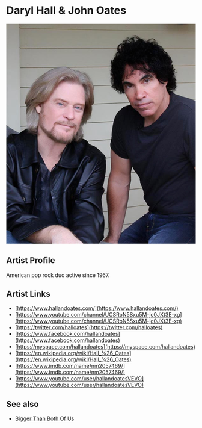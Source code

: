 # Daryl Hall & John Oates

![](../../assets/artists/Daryl_Hall_and_John_Oates.png)

## Artist Profile

American pop rock duo active since 1967.

## Artist Links

- [https://www.hallandoates.com/](https://www.hallandoates.com/)
- [https://www.youtube.com/channel/UCSRoN5Sxu5M-jc0JXt3E-xg](https://www.youtube.com/channel/UCSRoN5Sxu5M-jc0JXt3E-xg)
- [https://twitter.com/halloates](https://twitter.com/halloates)
- [https://www.facebook.com/hallandoates](https://www.facebook.com/hallandoates)
- [https://myspace.com/hallandoates](https://myspace.com/hallandoates)
- [https://en.wikipedia.org/wiki/Hall_%26_Oates](https://en.wikipedia.org/wiki/Hall_%26_Oates)
- [https://www.imdb.com/name/nm2057469/](https://www.imdb.com/name/nm2057469/)
- [https://www.youtube.com/user/hallandoatesVEVO](https://www.youtube.com/user/hallandoatesVEVO)


## See also

- [Bigger Than Both Of Us](Bigger_Than_Both_Of_Us.md)
